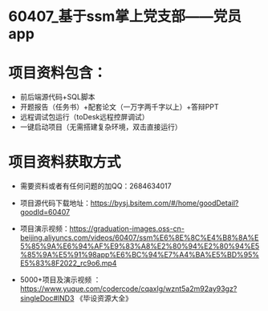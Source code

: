 #   60407_基于ssm掌上党支部——党员app

#   项目资料包含：
*    前后端源代码+SQL脚本
*    开题报告（任务书）+配套论文（一万字两千字以上）+答辩PPT
*   远程调试包运行（toDesk远程控屏调试）
*   一键启动项目（无需搭建复杂环境，双击直接运行）


#   项目资料获取方式
*   需要资料或者有任何问题的加QQ：2684634017

*   项目源代码下载地址：https://bysj.bsitem.com/#/home/goodDetail?goodId=60407
*   项目演示视频：https://graduation-images.oss-cn-beijing.aliyuncs.com/videos/60407/ssm%E6%8E%8C%E4%B8%8A%E5%85%9A%E6%94%AF%E9%83%A8%E2%80%94%E2%80%94%E5%85%9A%E5%91%98app%E6%BC%94%E7%A4%BA%E5%BD%95%E5%83%8F2022_rc9o6.mp4

*  5000+项目及演示视频 ：https://www.yuque.com/codercode/cqaxlg/wznt5a2m92ay93gz?singleDoc#lND3 《毕设资源大全》
